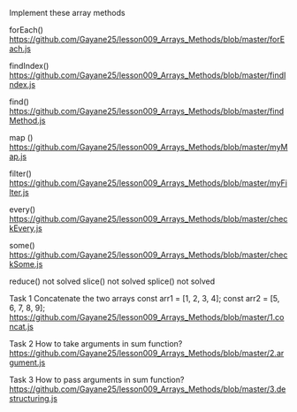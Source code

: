 Implement these array methods

forEach()
https://github.com/Gayane25/lesson009_Arrays_Methods/blob/master/forEach.js

findIndex()
https://github.com/Gayane25/lesson009_Arrays_Methods/blob/master/findIndex.js

find()
https://github.com/Gayane25/lesson009_Arrays_Methods/blob/master/findMethod.js

map ()
https://github.com/Gayane25/lesson009_Arrays_Methods/blob/master/myMap.js

filter()
https://github.com/Gayane25/lesson009_Arrays_Methods/blob/master/myFilter.js

every()
https://github.com/Gayane25/lesson009_Arrays_Methods/blob/master/checkEvery.js

some()
https://github.com/Gayane25/lesson009_Arrays_Methods/blob/master/checkSome.js

reduce() not solved
slice() not solved
splice() not solved

Task 1
Concatenate the two arrays
const arr1 = [1, 2, 3, 4];
const arr2 = [5, 6, 7, 8, 9];
https://github.com/Gayane25/lesson009_Arrays_Methods/blob/master/1.concat.js

Task 2
How to take arguments in sum function?
https://github.com/Gayane25/lesson009_Arrays_Methods/blob/master/2.argument.js

Task 3
How to pass arguments in sum function?
https://github.com/Gayane25/lesson009_Arrays_Methods/blob/master/3.destructuring.js
